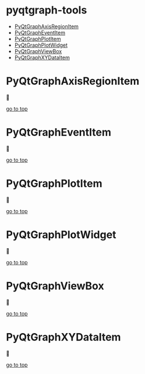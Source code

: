 # pyqtgraph-tools

- [PyQtGraphAxisRegionItem](#pyqtgraphaxisregionitem)
- [PyQtGraphEventItem](#pyqtgrapheventitem)
- [PyQtGraphPlotItem](#pyqtgraphplotitem)
- [PyQtGraphPlotWidget](#pyqtgraphplotwidget)
- [PyQtGraphViewBox](#pyqtgraphviewbox)
- [PyQtGraphXYDataItem](#pyqtgraphxydataitem)

# PyQtGraphAxisRegionItem
:construction:

[go to top](#pyqt-tools)

# PyQtGraphEventItem
:construction:

[go to top](#pyqt-tools)

# PyQtGraphPlotItem
:construction:

[go to top](#pyqt-tools)

# PyQtGraphPlotWidget
:construction:

[go to top](#pyqt-tools)

# PyQtGraphViewBox
:construction:

[go to top](#pyqt-tools)

# PyQtGraphXYDataItem
:construction:

[go to top](#pyqt-tools)
